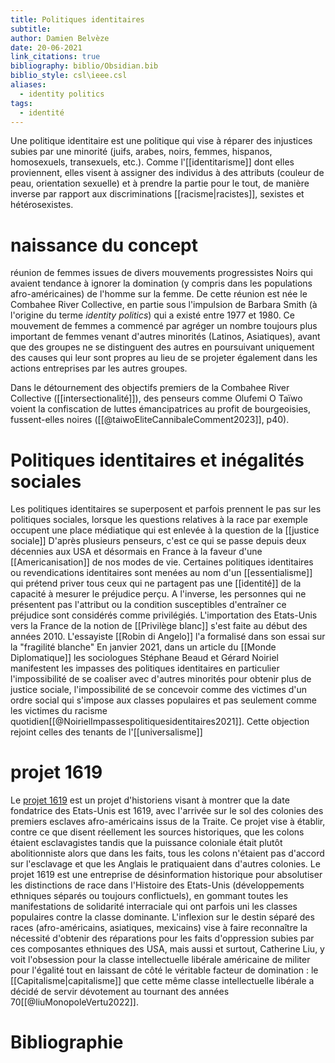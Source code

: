 ```yaml
---
title: Politiques identitaires
subtitle: 
author: Damien Belvèze
date: 20-06-2021
link_citations: true
bibliography: biblio/Obsidian.bib
biblio_style: csl\ieee.csl
aliases:
  - identity politics
tags:
  - identité
---
```



Une politique identitaire est une politique qui vise à réparer des injustices subies par une minorité (juifs, arabes, noirs, femmes, hispanos, homosexuels, transexuels, etc.). Comme l'[[identitarisme]] dont elles proviennent, elles visent à assigner des individus à des attributs (couleur de peau, orientation sexuelle) et à prendre la partie pour le tout, de manière inverse par rapport aux discriminations [[racisme|racistes]], sexistes et hétérosexistes. 

# naissance du concept

réunion de femmes issues de divers mouvements progressistes Noirs qui avaient tendance à ignorer la domination (y compris dans les populations afro-américaines) de l'homme sur la femme. De cette réunion est née le Combahee River Collective, en partie sous l'impulsion de Barbara Smith (à l'origine du terme *identity politics*) qui a existé entre 1977 et 1980. Ce mouvement de femmes a commencé par agréger un nombre toujours plus important de femmes venant d'autres minorités (Latinos, Asiatiques), avant que des groupes ne se distinguent des autres en poursuivant uniquement des causes qui leur sont propres au lieu de se projeter également dans les actions entreprises par les autres groupes. 

Dans le détournement des objectifs premiers de la Combahee River Collective ([[intersectionalité]]), des penseurs comme Olufemi O Taïwo voient la confiscation de luttes émancipatrices au profit de bourgeoisies, fussent-elles noires ([[@taiwoEliteCannibaleComment2023]], p40). 

# Politiques identitaires et inégalités sociales

Les politiques identitaires se superposent et parfois prennent le pas sur les politiques sociales, lorsque les questions relatives à la race par exemple occupent une place médiatique qui est enlevée à la question de la [[justice sociale]]
D'après plusieurs penseurs, c'est ce qui se passe depuis deux décennies aux USA et désormais en France à la faveur d'une [[Americanisation]] de nos modes de vie.
Certaines politiques identitaires ou revendications identitaires sont menées au nom d'un [[essentialisme]] qui prétend priver tous ceux qui ne partagent pas une [[identité]] de la capacité à mesurer le préjudice perçu. A l'inverse, les personnes qui ne présentent pas l'attribut ou la condition susceptibles d'entraîner ce préjudice sont considérés comme privilégiés. L'importation des Etats-Unis vers la France de la notion de [[Privilège blanc]] s'est faite au début des années 2010. L'essayiste [[Robin di Angelo]] l'a formalisé dans son essai sur la "fragilité blanche"
En janvier 2021, dans un article du [[Monde Diplomatique]] les sociologues Stéphane Beaud et Gérard Noiriel manifestent les impasses des politiques identitaires en particulier l'impossibilité de se coaliser avec d'autres minorités pour obtenir plus de justice sociale, l'impossibilité de se concevoir comme des victimes d'un ordre social qui s'impose aux classes populaires et pas seulement comme les victimes du racisme quotidien[[@NoirielImpassespolitiquesidentitaires2021]]. Cette objection rejoint celles des tenants de l'[[universalisme]]

# projet 1619

Le [projet 1619](https://en.wikipedia.org/wiki/The_1619_Project) est un projet d'historiens visant à montrer que la date fondatrice des Etats-Unis est 1619, avec l'arrivée sur le sol des colonies des premiers esclaves afro-américains issus de la Traite. Ce projet vise à établir, contre ce que disent réellement les sources historiques, que les colons étaient esclavagistes tandis que la puissance coloniale était plutôt abolitionniste alors que dans les faits, tous les colons n'étaient pas d'accord sur l'esclavage et que les Anglais le pratiquaient dans d'autres colonies. 
Le projet 1619 est une entreprise de désinformation historique pour absolutiser les distinctions de race dans l'Histoire des Etats-Unis (développements ethniques séparés ou toujours conflictuels), en gommant toutes les manifestations de solidarité interraciale qui ont parfois uni les classes populaires contre la classe dominante. 
L'inflexion sur le destin séparé des races (afro-américains, asiatiques, mexicains) vise à faire reconnaître la nécessité d'obtenir des réparations pour les faits d'oppression subies par ces composantes ethniques des USA, mais aussi et surtout, Catherine Liu, y voit l'obsession pour la classe intellectuelle libérale américaine de militer pour l'égalité tout en laissant de côté le véritable facteur de domination : le [[Capitalisme|capitalisme]] que cette même classe intellectuelle libérale a décidé de servir dévotement au tournant des années 70[[@liuMonopoleVertu2022]]. 


# Bibliographie

